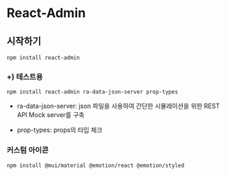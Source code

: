 # React-Admin

## 시작하기

```
npm install react-admin
```

### +) 테스트용

```
npm install react-admin ra-data-json-server prop-types
```

- ra-data-json-server: json 파일을 사용하여 간단한 시뮬레이션을 위한 REST API Mock server를 구축

- prop-types: props의 타입 체크


### 커스텀 아이콘

```
npm install @mui/material @emotion/react @emotion/styled
```